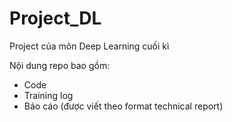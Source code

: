# Project_DL
Project của môn Deep Learning cuối kì

Nội dung repo bao gồm:
- Code
- Training log
- Báo cáo (được viết theo format technical report)

